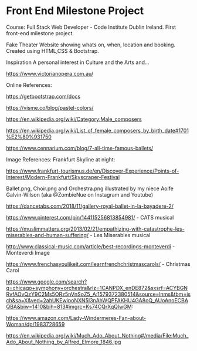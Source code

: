 # Front End Milestone Project
Course: Full Stack Web Developer - Code Institute Dublin Ireland.
First front-end milestone project.

Fake Theater Website showing whats on, when, location and booking.
Created using HTML,CSS & Bootstrap.

Inspiration
A personal interest in Culture and the Arts and...

https://www.victorianopera.com.au/





Online References:


https://getbootstrap.com/docs

https://visme.co/blog/pastel-colors/

https://en.wikipedia.org/wiki/Category:Male_composers

https://en.wikipedia.org/wiki/List_of_female_composers_by_birth_date#1701%E2%80%931750

https://www.cennarium.com/blog/7-all-time-famous-ballets/

Image References: 
Frankfurt Skyline at night:

https://www.frankfurt-tourismus.de/en/Discover-Experience/Points-of-Interest/Modern-Frankfurt/Skyscraper-Festival

Ballet.png, Choir.png and Orchestra.png illustrated by my niece Aoife Galvin-Wilson (aka @ZombieNue on Instagram and Youtube)

https://dancetabs.com/2018/11/gallery-royal-ballet-in-la-bayadere-2/

https://www.pinterest.com/pin/144115256813854981/ - CATS musical

https://muslimmatters.org/2013/02/21/empathizing-with-catastrophe-les-miserables-and-human-suffering/ - Les Miserables musical

http://www.classical-music.com/article/best-recordings-monteverdi - Monteverdi Image

https://www.frenchasyoulikeit.com/learnfrenchchristmascarols/ - Christmas Carol

https://www.google.com/search?q=chicago+symphony+orchestra&rlz=1CANPDX_enDE872&sxsrf=ACYBGNRvfAOvQzY9C2Ms5ORz5nVnSoZ5_A:1579372380514&source=lnms&tbm=isch&sa=X&ved=2ahUKEwipoNXN5I3nAhWQPFAKHU4GA8oQ_AUoAnoECBAQBA&biw=1410&bih=813#imgrc=Ks74CQrXqQlwGM:

https://www.amazon.com/Lady-Windermeres-Fan-about-Woman/dp/1983728659

https://en.wikipedia.org/wiki/Much_Ado_About_Nothing#/media/File:Much_Ado_About_Nothing_by_Alfred_Elmore_1846.jpg


